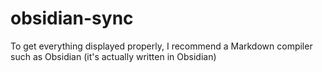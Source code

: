 # obsidian-sync

To get everything displayed properly, I recommend a Markdown compiler such as Obsidian (it's actually written in Obsidian)